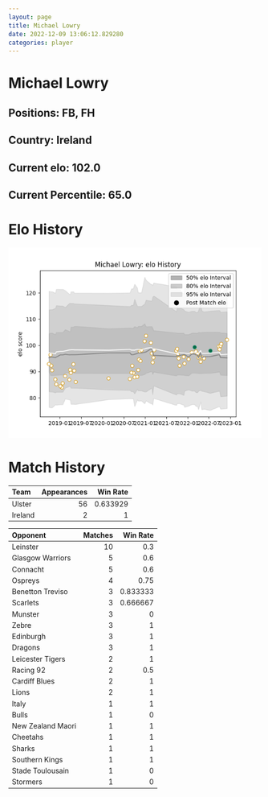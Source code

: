 ```yaml
---  
layout: page  
title: Michael Lowry  
date: 2022-12-09 13:06:12.829280  
categories: player  
---
```

# Michael Lowry

## Positions: FB, FH

## Country: Ireland

## Current elo: 102.0

## Current Percentile: 65.0

# Elo History


![elo history](history_MichaelLowry.png)
# Match History


| Team    |   Appearances |   Win Rate |
|:--------|--------------:|-----------:|
| Ulster  |            56 |   0.633929 |
| Ireland |             2 |   1        |

| Opponent          |   Matches |   Win Rate |
|:------------------|----------:|-----------:|
| Leinster          |        10 |   0.3      |
| Glasgow Warriors  |         5 |   0.6      |
| Connacht          |         5 |   0.6      |
| Ospreys           |         4 |   0.75     |
| Benetton Treviso  |         3 |   0.833333 |
| Scarlets          |         3 |   0.666667 |
| Munster           |         3 |   0        |
| Zebre             |         3 |   1        |
| Edinburgh         |         3 |   1        |
| Dragons           |         3 |   1        |
| Leicester Tigers  |         2 |   1        |
| Racing 92         |         2 |   0.5      |
| Cardiff Blues     |         2 |   1        |
| Lions             |         2 |   1        |
| Italy             |         1 |   1        |
| Bulls             |         1 |   0        |
| New Zealand Maori |         1 |   1        |
| Cheetahs          |         1 |   1        |
| Sharks            |         1 |   1        |
| Southern Kings    |         1 |   1        |
| Stade Toulousain  |         1 |   0        |
| Stormers          |         1 |   0        |